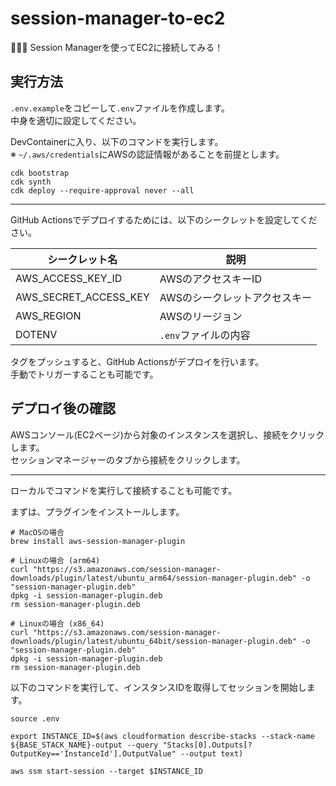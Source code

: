 # session-manager-to-ec2

🍢🍢🍢 Session Managerを使ってEC2に接続してみる！  

## 実行方法

`.env.example`をコピーして`.env`ファイルを作成します。  
中身を適切に設定してください。  

DevContainerに入り、以下のコマンドを実行します。  
※ `~/.aws/credentials`にAWSの認証情報があることを前提とします。  

```shell
cdk bootstrap
cdk synth
cdk deploy --require-approval never --all
```

---

GitHub Actionsでデプロイするためには、以下のシークレットを設定してください。  

| シークレット名 | 説明 |
| --- | --- |
| AWS_ACCESS_KEY_ID | AWSのアクセスキーID |
| AWS_SECRET_ACCESS_KEY | AWSのシークレットアクセスキー |
| AWS_REGION | AWSのリージョン |
| DOTENV | `.env`ファイルの内容 |

タグをプッシュすると、GitHub Actionsがデプロイを行います。  
手動でトリガーすることも可能です。  

## デプロイ後の確認

AWSコンソール(EC2ページ)から対象のインスタンスを選択し、接続をクリックします。  
セッションマネージャーのタブから接続をクリックします。  

---

ローカルでコマンドを実行して接続することも可能です。  

まずは、プラグインをインストールします。  

```shell
# MacOSの場合
brew install aws-session-manager-plugin

# Linuxの場合 (arm64)
curl "https://s3.amazonaws.com/session-manager-downloads/plugin/latest/ubuntu_arm64/session-manager-plugin.deb" -o "session-manager-plugin.deb"
dpkg -i session-manager-plugin.deb
rm session-manager-plugin.deb

# Linuxの場合 (x86_64)
curl "https://s3.amazonaws.com/session-manager-downloads/plugin/latest/ubuntu_64bit/session-manager-plugin.deb" -o "session-manager-plugin.deb"
dpkg -i session-manager-plugin.deb
rm session-manager-plugin.deb
```

以下のコマンドを実行して、インスタンスIDを取得してセッションを開始します。  

```shell
source .env

export INSTANCE_ID=$(aws cloudformation describe-stacks --stack-name ${BASE_STACK_NAME}-output --query "Stacks[0].Outputs[?OutputKey=='InstanceId'].OutputValue" --output text)

aws ssm start-session --target $INSTANCE_ID
```
